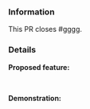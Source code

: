 <!-- 
    Failure to fill out this template properly may result in your PR being ignored without warning. 
    
    Pico Build Action is licensed under the GNU GPL-v3 license, By contributing to Pico Build Action
    You agree to license your contribution under the GNU GPL-v3 license, which can be found here: https://github.com/samyarsadat/Pico-Build-Action/blob/main/LICENSE
-->


### Information

<!-- Replace #gggg with the number of the original issue. -->

This PR closes #gggg. 

### Details

**Proposed feature:**



<br>

**Demonstration:**    

<!--
    Include screenshots, log, ext. from before and after as necessary.
-->